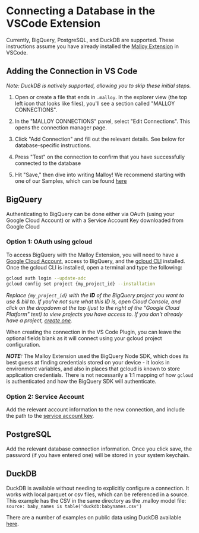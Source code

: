 # Connecting a Database in the VSCode Extension
Currently, BigQuery, PostgreSQL, and DuckDB are supported.  These instructions assume you have already installed the [Malloy Extension](https://marketplace.visualstudio.com/items?itemName=malloydata.malloy-vscode) in VSCode.

## Adding the Connection in VS Code
_Note:  DuckDB is natively supported, allowing you to skip these initial steps._

1. Open or create a file that ends in `.malloy`. In the explorer view (the top left icon that looks like files), you'll see a section called "MALLOY CONNECTIONS".

2. In the "MALLOY CONNECTIONS" panel, select "Edit Connections". This opens the connection manager page.

3. Click "Add Connection" and fill out the relevant details. See below for database-specific instructions.

4. Press "Test" on the connection to confirm that you have successfully connected to the database

5. Hit "Save," then dive into writing Malloy! We recommend starting with one of our Samples, which can be found [here](https://github.com/malloydata/malloy-samples/)

## BigQuery

Authenticating to BigQuery can be done either via OAuth (using your Google Cloud Account) or with a Service Account Key downloaded from Google Cloud

### Option 1: OAuth using gcloud

To access BigQuery with the Malloy Extension, you will need to have a [Google Cloud Account](https://cloud.google.com/), access to BigQuery, and the [gcloud CLI](https://cloud.google.com/sdk/gcloud) installed. Once the gcloud CLI is installed, open a terminal and type the following:

```bash
gcloud auth login --update-adc
gcloud config set project {my_project_id} --installation
```

_Replace `{my_project_id}` with the **ID** of the BigQuery project you want to use & bill to. If you're not sure what this ID is, open Cloud Console, and click on the dropdown at the top (just to the right of the "Google Cloud Platform" text) to view projects you have access to. If you don't already have a project, [create one](https://cloud.google.com/resource-manager/docs/creating-managing-projects)._

When creating the connection in the VS Code Plugin, you can leave the optional fields blank as it will connect using your gcloud project configuration.

***NOTE:***  The Malloy Extension used the BigQuery Node SDK, which does its best guess at finding credentials stored on your device - it looks in environment variables, and also in places that gcloud is known to store application credentials. There is not necessarily a 1:1 mapping of how `gcloud` is authenticated and how the BigQuery SDK will authenticate.

### Option 2: Service Account

Add the relevant account information to the new connection, and include the path to the [service account key](https://cloud.google.com/iam/docs/creating-managing-service-account-keys).

## PostgreSQL

Add the relevant database connection information. Once you click save, the password (if you have entered one) will be stored in your system keychain.

## DuckDB

DuckDB is available without needing to explicitly configure a connection. It works with local parquet or csv files, which can be referenced in a source. This example has the CSV in the same directory as the .malloy model file: `source: baby_names is table('duckdb:babynames.csv')`

There are a number of examples on public data using DuckDB available [here](https://github.com/lloydtabb/malloy_examples).
